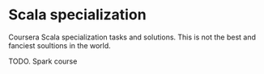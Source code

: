 # Scala specialization
Coursera Scala specialization tasks and solutions. This is not the best and fanciest soultions in the world. 

TODO. Spark course 
